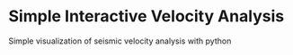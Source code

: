 # Simple Interactive Velocity Analysis
Simple visualization of seismic velocity analysis with python
